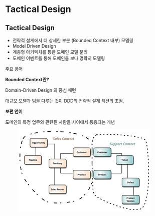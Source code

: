 # Tactical Design

## Tactical Design

* 전략적 설계에서 더 상세한 부분 (Bounded Context 내부) 모델링
* Model Driven Design
* 계층형 아키텍처를 통한 도메인 모델 분리
* 도메인 이벤트를 통해 도메인을 보다 명확히 모델링

주요 용어

**Bounded Context란?**

Domain-Driven Design 의 중심 패턴

대규모 모델과 팀을 다루는 것이 DDD의 전략적 설계 섹션의 초점.

**보편 언어**

도메인의 특정 업무와 관련된 사람들 사이에서 통용되는 개념

<figure><img src="../../.gitbook/assets/image (6).png" alt=""><figcaption></figcaption></figure>
